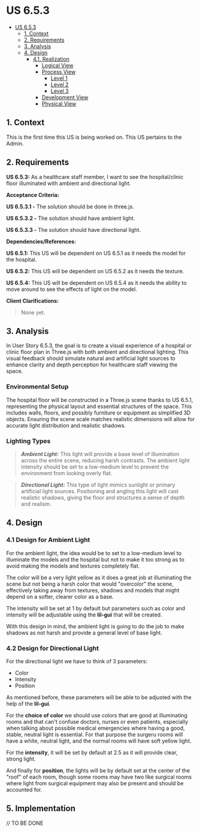 # US 6.5.3

<!-- TOC -->
- [US 6.5.3](#us-653)
  - [1. Context](#1-context)
  - [2. Requirements](#2-requirements)
  - [3. Analysis](#3-analysis)
  - [4. Design](#4-design)
    - [4.1. Realization](#41-realization)
      - [Logical View](#logical-view)
      - [Process View](#process-view)
        - [Level 1](#level-1)
        - [Level 2](#level-2)
        - [Level 3](#level-3)
      - [Development View](#development-view)
      - [Physical View](#physical-view)
<!-- TOC -->

## 1. Context

This is the first time this US is being worked on.
This US pertains to the Admin.

## 2. Requirements

**US 6.5.3:** As a healthcare staff member, I want to see the hospital/clinic floor illuminated with ambient and directional light.

**Acceptance Criteria:**

**US 6.5.3.1 -** The solution should be done in three.js.

**US 6.5.3.2 -** The solution should have ambient light.

**US 6.5.3.3 -** The solution should have directional light.

**Dependencies/References:**

**US 6.5.1:** This US will be dependent on US 6.5.1 as it needs the model for the hospital.

**US 6.5.2:** This US will be dependent on US 6.5.2 as it needs the texture.

**US 6.5.4:** This US will be dependent on US 6.5.4 as it needs the ability to move around to see the effects of light on the model.

**Client Clarifications:**

> None yet.

## 3. Analysis

In User Story 6.5.3, the goal is to create a visual experience of a hospital or clinic floor plan in Three.js with both ambient and directional lighting. This visual feedback should simulate natural and artificial light sources to enhance clarity and depth perception for healthcare staff viewing the space.

### Environmental Setup

The hospital floor will be constructed in a Three.js scene thanks to US 6.5.1, representing the physical layout and essential structures of the space. This includes walls, floors, and possibly furniture or equipment as simplified 3D objects.
Ensuring the scene scale matches realistic dimensions will allow for accurate light distribution and realistic shadows.

### Lighting Types

>***Ambient Light:*** This light will provide a base level of illumination across the entire scene, reducing harsh contrasts. The ambient light intensity should be set to a low-medium level to prevent the environment from looking overly flat.

>***Directional Light:*** This type of light mimics sunlight or primary artificial light sources. Positioning and angling this light will cast realistic shadows, giving the floor and structures a sense of depth and realism.

## 4. Design

### 4.1 Design for Ambient Light

For the ambient light, the idea would be to set to a low-medium level to illuminate the models and the hospital but not to make it too strong as to avoid making the models and textures completely flat.

The color will be a very light yellow as it does a great job at illuminating the scene but not being a harsh color that would "overcolor" the scene, effectively taking away from textures, shadows and models that might depend on a softer, clearer color as a base.

The intensity will be set at 1 by default but parameters such as color and intensity will be adjustable using the **lil-gui** that will be created.

With this design in mind, the ambient light is going to do the job to make shadows as not harsh and provide a general level of base light.

### 4.2 Design for Directional Light

For the directional light we have to think of 3 parameters:

- Color
- Intensity
- Position

As mentioned before, these parameters will be able to be adjusted with the help of the **lil-gui**.

For the **choice of color** we should use colors that are good at illuminating rooms and that can't confuse doctors, nurses or even patients, especially when talking about possible medical emergencies where having a good, stable, neutral light is essential. For that purpose the surgeru rooms will have a white, neutral light, and the normal rooms will have soft yellow light.

For the **intensity**, it will be set by default at 2.5 as it will provide clear, strong light.

And finally for **position**, the lights will be by default set at the center of the "roof" of each room, though some rooms may have two like surgical rooms where light from surgical equipment may also be present and should be accounted for.

## 5. Implementation

// TO BE DONE
